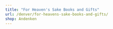 ```yaml
---
title: "For Heaven's Sake Books and Gifts"
url: /denver/for-heavens-sake-books-and-gifts/
shop: Andenken
---
```

